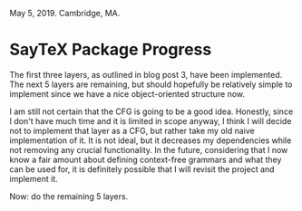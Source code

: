 May 5, 2019.
Cambridge, MA.

# SayTeX Package Progress

The first three layers, as outlined in blog post 3, have been implemented. The next 5 layers are remaining, but should hopefully be relatively simple to implement since we have a nice object-oriented structure now.

I am still not certain that the CFG is going to be a good idea. Honestly, since I don't have much time and it is limited in scope anyway, I think I will decide not to implement that layer as a CFG, but rather take my old naive implementation of it. It is not ideal, but it decreases my dependencies while not removing any crucial functionality. In the future, considering that I now know a fair amount about defining context-free grammars and what they can be used for, it is definitely possible that I will revisit the project and implement it.

Now: do the remaining 5 layers.